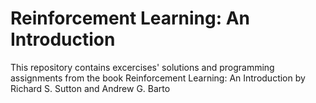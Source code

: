 # Reinforcement Learning: An Introduction 

This repository contains excercises' solutions and programming assignments from the book Reinforcement Learning: An Introduction by Richard S. Sutton and Andrew G. Barto